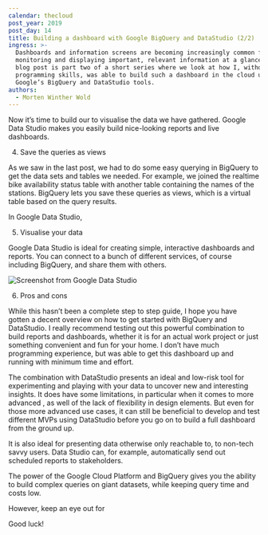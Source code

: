 ```yaml
---
calendar: thecloud
post_year: 2019
post_day: 14
title: Building a dashboard with Google BigQuery and DataStudio (2/2)
ingress: >-
  Dashboards and information screens are becoming increasingly common for
  monitoring and displaying important, relevant information at a glance. This
  blog post is part two of a short series where we look at how I, without much
  programming skills, was able to build such a dashboard in the cloud using
  Google’s BigQuery and DataStudio tools.
authors:
  - Morten Winther Wold
---
```

Now it’s time to build our to visualise the data we have gathered. Google Data Studio makes you easily build nice-looking reports and live dashboards.



4. Save the queries as views

As we saw in the last post, we had to do some easy querying in BigQuery to get the data sets and tables we needed. For example, we joined the realtime bike availability status table with another table containing the names of the stations. BigQuery lets you save these queries as views, which is a virtual table based on the query results.



In Google Data Studio, 



5. Visualise your data

Google Data Studio is ideal for creating simple, interactive dashboards and reports. You can connect to a bunch of different services, of course including BigQuery, and share them with others.





![Screenshot from Google Data Studio](/assets/datastudio_screen.png)



6. Pros and cons

While this hasn’t been a complete step to step guide, I hope you have gotten a decent overview on how to get started with BigQuery and DataStudio. I really recommend testing out this powerful combination to build reports and dashboards, whether it is for an actual work project or just something convenient and fun for your home. I don’t have much programming experience, but was able to get this dashboard up and running with minimum time and effort.



The combination with DataStudio presents an ideal and low-risk tool for experimenting and playing with your data to uncover new and interesting insights. It does have some limitations, in particular when it comes to more advanced , as well of the lack of flexibility in design elements. But even for those more advanced use cases, it can still be beneficial to develop and test different MVPs using DataStudio before you go on to build a full dashboard from the ground up.



It is also ideal for presenting data otherwise only reachable to, to non-tech savvy users. Data Studio can, for example, automatically send out scheduled reports to stakeholders. 



The power of the Google Cloud Platform and BigQuery gives you the ability to build complex queries on giant datasets, while keeping query time and costs low.



However, keep an eye out for 



Good luck!
